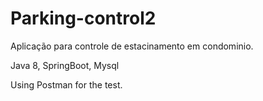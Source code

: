 # Parking-control2

Aplicação para controle de estacinamento em condominio. 

Java 8,
SpringBoot,
Mysql


Using Postman for the test.
